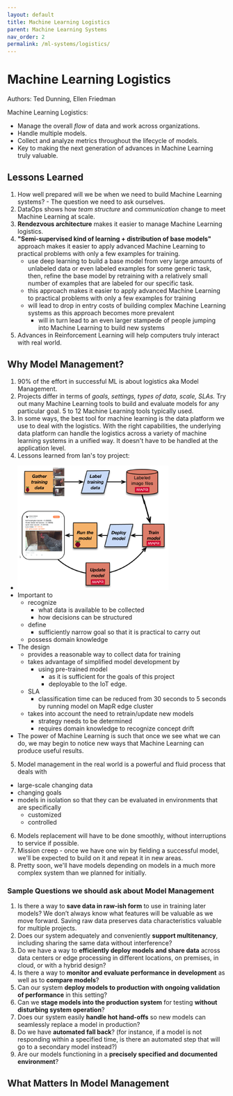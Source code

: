 ```yaml
---
layout: default
title: Machine Learning Logistics
parent: Machine Learning Systems
nav_order: 2
permalink: /ml-systems/logistics/
---
```


# Machine Learning Logistics

Authors: Ted Dunning, Ellen Friedman

Machine Learning Logistics: 
- Manage the overall *flow* of data and work across organizations.
- Handle multiple models.
- Collect and analyze metrics throughout the lifecycle of models.
- Key to making the next generation of advances in Machine Learning truly valuable.

## Lessons Learned

1. How well prepared will we be when we need to build Machine Learning systems? - The question we need to ask ourselves.
2. DataOps shows how *team structure* and *communication* change to meet Machine Learning at scale.
3. **Rendezvous architecture** makes it easier to manage Machine Learning logistics.
4. **"Semi-supervised kind of learning + distribution of base models"** approach makes it easier to apply advanced Machine Learning to practical problems with only a few examples for training.
    - use deep learning to build a base model from very large amounts of unlabeled data or even labeled examples for some generic task, then, refine the base model by retraining with a relatively small number of examples that are labeled for our specific task.
    - this approach makes it easier to apply advanced Machine Learning to practical problems with only a few examples for training
    - will lead to drop in entry costs of building complex Machine Learning systems as this approach becomes more prevalent
        - will in turn lead to an even larger stampede of people jumping into Machine Learning to build new systems
5. Advances in Reinforcement Learning will help computers truly interact with real world.

## Why Model Management?

1. 90% of the effort in successful ML is about logistics aka Model Management.
2. Projects differ in terms of *goals, settings, types of data, scale, SLAs.* Try out many Machine Learning tools to build and evaluate models for any particular goal. 5 to 12 Machine Learning tools typically used.
3. In some ways, the best tool for machine learning is the data platform we use to deal with the logistics. With the right capabilities, the underlying data platform can handle the logistics across a variety of machine learning systems in a unified way. It doesn't have to be handled at the application level.
4. Lessons learned from Ian's toy project:
- ![Ian's Toy Project](images/tensorchicken-data-flow.png)
- Important to 
    - recognize
        - what data is available to be collected
        - how decisions can be structured
    - define
        - sufficiently narrow goal so that it is practical to carry out
    - possess domain knowledge
- The design 
    - provides a reasonable way to collect data for training
    - takes advantage of simplified model development by 
        - using pre-trained model 
            - as it is sufficient for the goals of this project
            - deployable to the IoT edge.
    - SLA
        - classification time can be reduced from 30 seconds to 5 seconds by running model on MapR edge cluster
    - takes into account the need to retrain/update new models
        - strategy needs to be determined 
        - requires domain knowledge to recognize concept drift
- The power of Machine Learning is such that once we see what we can do, we may begin to notice new ways that Machine Learning can produce useful results.
5. Model management in the real world is a powerful and fluid process that deals with
- large-scale changing data
- changing goals
- models in isolation so that they can be evaluated in environments that are specifically
    - customized
    - controlled
6. Models replacement will have to be done smoothly, without interruptions to service if possible.
7. Mission creep - once we have one win by fielding a successful model, we'll be expected to build on it and repeat it in new areas.
8. Pretty soon, we'll have models depending on models in a much more complex system than we planned for initially.

### Sample Questions we should ask about Model Management

1. Is there a way to **save data in raw-ish form** to use in training
later models? We don’t always know what features will be valuable
as we move forward. Saving raw data preserves data characteristics
valuable for multiple projects.
2. Does our system adequately and conveniently **support multitenancy**,
including sharing the same data without interference?
3. Do we have a way to **efficiently deploy models and share data**
across data centers or edge processing in different locations, on
premises, in cloud, or with a hybrid design?
4. Is there a way to **monitor and evaluate performance in development** as well as to **compare models**?
5. Can our system **deploy models to production with ongoing validation of performance** in this setting?
6. Can we **stage models into the production system** for testing
**without disturbing system operation**?
7. Does our system easily **handle hot hand-offs** so new models can seamlessly replace a model in production?
8. Do we have **automated fall back**? (for instance, if a model is not responding within a specified time, is there an automated step that will go to a secondary model instead?)
9. Are our models functioning in a **precisely specified and documented environment**?

## What Matters In Model Management

